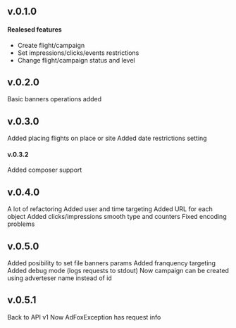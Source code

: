 ## v.0.1.0
#### Realesed features
* Create flight/campaign
* Set impressions/clicks/events restrictions
* Change flight/campaign status and level

## v.0.2.0
Basic banners operations added

## v.0.3.0
Added placing flights on place or site
Added date restrictions setting

#### v.0.3.2
Added composer support

## v.0.4.0
A lot of refactoring
Added user and time targeting
Added URL for each object
Added clicks/impressions smooth type and counters
Fixed encoding problems

## v.0.5.0
Added posibility to set file banners params
Added franquency targeting
Added debug mode (logs requests to stdout)
Now campaign can be created using adverteser name instead of id

## v.0.5.1
Back to API v1
Now AdFoxException has request info
